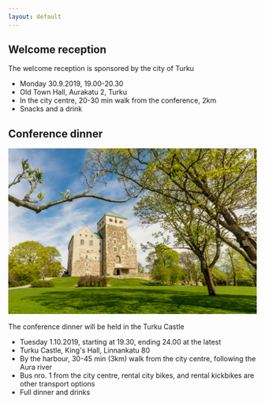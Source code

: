 ```yaml
---
layout: default
---
```


## Welcome reception

The welcome reception is sponsored by the city of Turku

* Monday 30.9.2019, 19.00-20.30
* Old Town Hall, Aurakatu 2, Turku
* In the city centre, 20-30 min walk from the conference, 2km
* Snacks and a drink

## Conference dinner

<div class="row">
<div class="col-6 col-12-medium">
     <span class="image fit"><img src="images/Turku_Castle_resized.jpg" alt="turku castle image" /></span>
</div>
</div>


The conference dinner will be held in the Turku Castle

* Tuesday 1.10.2019, starting at 19.30, ending 24.00 at the latest
* Turku Castle, King's Hall, Linnankatu 80
* By the harbour, 30-45 min (3km) walk from the city centre, following the Aura river
* Bus nro. 1 from the city centre, rental city bikes, and rental kickbikes are other transport options
* Full dinner and drinks

